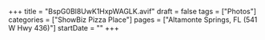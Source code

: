 +++
title = "BspG0Bl8UwK1HxpWAGLK.avif"
draft = false
tags = ["Photos"]
categories = ["ShowBiz Pizza Place"]
pages = ["Altamonte Springs, FL (541 W Hwy 436)"]
startDate = ""
+++
